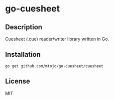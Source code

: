 # go-cuesheet

## Description

Cuesheet (.cue) reader/writer library written in Go.

## Installation

    go get github.com/mtojo/go-cuesheet/cuesheet

## License

MIT
